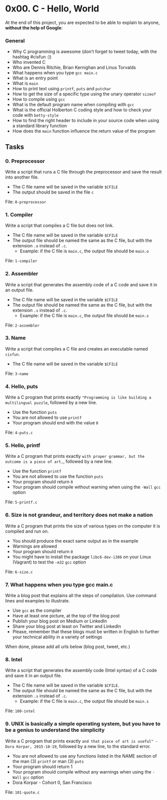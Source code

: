 <h1>0x00. C - Hello, World</h1>
<p>At the end of this project, you are expected to be able to explain to anyone, <strong>without the help of Google</strong>:</p>

<h3>General</h3>

<ul>
<li>Why C programming is awesome (don’t forget to tweet today, with the hashtag #cisfun :))</li>
<li>Who invented C</li>
<li>Who are Dennis Ritchie, Brian Kernighan and Linus Torvalds</li>
<li>What happens when you type <code>gcc main.c</code></li>
<li>What is an entry point</li>
<li>What is <code>main</code></li>
<li>How to print text using <code>printf</code>, <code>puts</code> and <code>putchar</code></li>
<li>How to get the size of a specific type using the unary operator <code>sizeof</code></li>
<li>How to compile using <code>gcc</code></li>
<li>What is the default program name when compiling with <code>gcc</code></li>
<li>What is the official Holberton C coding style and how to check your code with <code>betty-style</code></li>
<li>How to find the right header to include in your source code when using a standard library function</li>
<li>How does the <code>main</code> function influence the return value of the program</li>
</ul>
<h2>Tasks</h2>
  <h3>
    0. Preprocessor
  </h3>
  <p>Write a script that runs a C file through the preprocessor and save the result into another file.</p>
<ul>
<li>The C file name will be saved in the variable <code>$CFILE</code></li>
<li>The output should be saved in the file <code>c</code></li>
</ul>
        <p>File: <code>0-preprocessor</code></p>
  <h3>
    1. Compiler
  </h3>
  <p>Write a script that compiles a C file but does not link.</p>
<ul>
<li>The C file name will be saved in the variable <code>$CFILE</code></li>
<li>The output file should be named the same as the C file, but with the extension <code>.o</code> instead of <code>.c</code>.
<ul>
<li>Example: if the C file is <code>main.c</code>, the output file should be <code>main.o</code></li>
</ul></li>
</ul>
        <p>File: <code>1-compiler</code></p>
  <h3>
    2. Assembler
  </h3>
  <p>Write a script that generates the assembly code of a C code and save it in an output file.</p>
<ul>
<li>The C file name will be saved in the variable <code>$CFILE</code></li>
<li>The output file should be named the same as the C file, but with the extension <code>.s</code> instead of <code>.c</code>.
<ul>
<li>Example: if the C file is <code>main.c</code>, the output file should be <code>main.s</code></li>
</ul></li>
</ul>
        <p>File: <code>2-assembler</code></p>
  <h3>
    3. Name
  </h3>
  <p>Write a script that compiles a C file and creates an executable named <code>cisfun</code>.</p>
<ul>
<li>The C file name will be saved in the variable <code>$CFILE</code></li>
</ul>
        <p>File: <code>3-name</code></p>
  <h3>
    4. Hello, puts
  </h3>
  <p>Write a C program that prints exactly <code>&quot;Programming is like building a multilingual puzzle</code>, followed by a new line.</p>
<ul>
<li>Use the function <code>puts</code></li>
<li>You are not allowed to use <code>printf</code></li>
<li>Your program should end with the value <code>0</code></li>
</ul>
        <p>File: <code>4-puts.c</code></p>
  <h3>
    5. Hello, printf
  </h3>
  <p>Write a C program that prints exactly <code>with proper grammar, but the outcome is a piece of art,</code>, followed by a new line.</p>
<ul>
<li>Use the function <code>printf</code></li>
<li>You are not allowed to use the function <code>puts</code></li>
<li>Your program should return <code>0</code></li>
<li>Your program should compile without warning when using the <code>-Wall</code> <code>gcc</code> option</li>
</ul>
        <p>File: <code>5-printf.c</code></p>
  <h3>
    6. Size is not grandeur, and territory does not make a nation
  </h3>
  <p>Write a C program that prints the size of various types on the computer it is compiled and run on.</p>
<ul>
<li>You should produce the exact same output as in the example</li>
<li>Warnings are allowed</li>
<li>Your program should return <code>0</code></li>
<li>You might have to install the package  <code>libc6-dev-i386</code> on your Linux (Vagrant) to test the <code>-m32</code> <code>gcc</code> option</li>
</ul>
        <p>File: <code>6-size.c</code></p>
  <h3>
    7. What happens when you type gcc main.c
  </h3>
  <p>Write a blog post that explains all the steps of compilation. Use command lines and examples to illustrate.</p>
<ul>
<li>Use <code>gcc</code> as the compiler</li>
<li>Have at least one picture, at the top of the blog post</li>
<li>Publish your blog post on Medium or LinkedIn</li>
<li>Share your blog post at least on Twitter and LinkedIn</li>
<li>Please, remember that these blogs must be written in English to further your technical ability in a variety of settings</li>
</ul>
<p>When done, please add all urls below (blog post, tweet, etc.)</p>
  <h3>
    8. Intel
  </h3>
  <p>Write a script that generates the assembly code (Intel syntax) of a C code and save it in an output file.</p>
<ul>
<li>The C file name will be saved in the variable <code>$CFILE</code>.</li>
<li>The output file should be named the same as the C file, but with the extension <code>.s</code> instead of <code>.c</code>.
<ul>
<li>Example: if the C file is <code>main.c</code>, the output file should be <code>main.s</code></li>
</ul></li>
</ul>
        <p>File: <code>100-intel</code></p>
  <h3>
    9. UNIX is basically a simple operating system, but you have to be a genius to understand the simplicity
  </h3>
  <p>Write a C program that prints exactly <code>and that piece of art is useful&quot; - Dora Korpar, 2015-10-19</code>, followed by a new line, to the standard error.</p>
<ul>
<li>You are not allowed to use any functions listed in the NAME section of the man (3) <code>printf</code> or man (3) <code>puts</code></li>
<li>Your program should return 1</li>
<li>Your program should compile without any warnings when using the <code>-Wall</code> <code>gcc</code> option</li>
<li>Dora Korpar - Cohort 0,  San Francisco</li>
</ul>
        <p>File: <code>101-quote.c</code></p>
